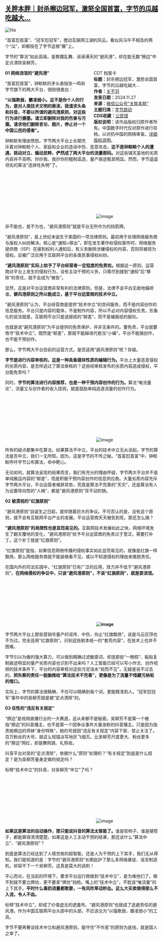 <!--1732715937000-->
[关胖本胖｜封杀擦边冠军，激怒全国首富，字节的瓜越吃越大…](https://chinadigitaltimes.net/chinese/713509.html)
------

<p><img decoding="async" src="https://chinadigitaltimes.net/chinese/files/2024/11/image-1732715176291.png" alt="file"></p><p>“首富怼首富”、“冠军怼冠军”，搅动互联网江湖的风云。看似风马牛不相及的两个“瓜”，却都拴在了字节这根“藤”上。</p><p>字节的“算法”如此高端，是群魔乱舞、谣诼满天的“避风港”，却在能无数“擦边”中定点清除吴柳芳。</p><div style="width:42%;float:right;padding-left:20px;"><div class="su-spoiler su-spoiler-style-fancy su-spoiler-icon-chevron-circle" data-scroll-offset="0" data-anchor-in-url="no"><div class="su-spoiler-title" tabindex="0" role="button"><span class="su-spoiler-icon"></span>CDT 档案卡</div><div class="su-spoiler-content su-u-clearfix su-u-trim"><strong>标题：</strong>封杀擦边冠军，激怒全国首富，字节的瓜越吃越大…<br><strong>作者：</strong><a href="https://chinadigitaltimes.net/space/关胖本胖" target="_blank">关不羽</a><br><strong>发表日期：</strong>2024.11.27<br><strong>来源：</strong><a href="https://archive.ph/?url=https://mp.weixin.qq.com/s/IS8FoHNbQn5Mjysb6BE1oA" target="_blank">微信公众号“关胖本胖”</a><br><strong>主题归类：</strong><a href="https://chinadigitaltimes.net/space/字节跳动" target="_blank">字节跳动</a><br><strong>CDS收藏：</strong><a href="https://chinadigitaltimes.net/space/%E5%85%AC%E6%B0%91%E9%A6%86" target="_blank" rel="noopener">公民馆</a><br><strong>版权说明：</strong>该作品版权归原作者所有。中国数字时代仅对原作进行存档，以对抗中国的网络审查。<a href="https://chinadigitaltimes.net/chinese/copyright">详细版权说明</a>。</div></div></div><p><strong>01 网络流氓的“避风港”</strong></p><p>“首富怼首富”，钟睒睒的矛头直指张一鸣和字节旗下的两大平台，很刚很直白：</p><p><strong>“以强欺弱，霸凌弱小。这不是你个人的行为，是对人类技术文明的亵渎，我请求头条和抖音，不要以所谓的避风港原则，对这些行为进行搪塞。请立即删除对我的伤害与污蔑。请求他们删除言论、图片，停止对一个中国公民的侵害”。</strong></p><p>钟睒睒有理由愤怒。字节两大平台上长期充斥着对钟睒睒个人、家庭和企业的造谣中伤、恶意攻击。<strong>这不是钟睒睒个人的遭遇，挑动对立、煽动民粹，俨然成了两大平台的流量密码。</strong>对这些铺天盖地的劣质内容并不高明，你抄我、我抄你的粗制滥造，量产痕迹极其明显。然而，字节遥遥领先的算法“选择性失明”了。</p><p><img decoding="async" src="data:image/svg+xml,%3Csvg%20xmlns='http://www.w3.org/2000/svg'%20viewBox='0%200%200%200'%3E%3C/svg%3E" alt="image" data-lazy-src="https://chinadigitaltimes.net/chinese/files/2024/11/post-713509-674725a1d64bb."><noscript><img decoding="async" src="https://chinadigitaltimes.net/chinese/files/2024/11/post-713509-674725a1d64bb." alt="image"></noscript></p><p>非不能也，是不为也，“避风港原则”就是平台无所作为的挡箭牌。</p><p>“避风港原则”，是上世纪末诞生于美国的一项法律原则。最初用于处理网络服务商与版权人纠纷解决。核心是“通知+移出”，即在发生著作权侵权案件时，网络服务提供商（ISP）在接到权利人通知后，有义务删除涉嫌侵权的内容，否则将被视为侵权。后被广泛应用于互联网平台的各类民事侵权纠纷。</p><p><strong>“避风港原则”实际上给予了平台经营者一定程度的免责权。</strong>根据这一原则，运营商对平台上发生的侵权行为，没有主动干预的义务，只需尽到接到“通知”后“移除”的责任，就不会成为“被告”。</p><p>显然，这是对平台运营商非常有利的法律原则。但是，法律不会平白无故地偏袒谁。<strong>僻风港原则之所以能成立，基于平台运营商的技术中立。</strong></p><p>“避风港原则”认为，平台经营商是提供“技术中立”的空间服务，而不是内容创作的信息服务。平台只是内容的载体，不是制作内容，所以不必对内容侵权负责。形象化的说法就是，互联网平台只是送报纸的“邮差”，而不是编报纸的报社。</p><p>也就是说“避风港原则”为平台提供的免责保护，并非无条件的。要免责，平台就要恪守“技术中立”。既然是“邮差”，那就不能越俎代庖当“小编”。平台不能搞创作，也不能干预创作。</p><p>那么，字节两大平台目前的运营方式，是否适用“避风港原则”呢？存疑。</p><p><strong>字节是进行内容审核的，这是一种具备媒体性质的编辑行为。</strong>平台上大量恶意侵权的劣质内容，是怎样逃过了算法审核的？这些经审核发布的劣质内容造成侵权，平台能免责吗？</p><p>同时，<strong>字节的算法进行内容推荐，也是一种干预内容创作的行为。</strong>算法“唯流量论”，流量又与创作者的收入挂钩，就是鼓励单纯追逐流量的创作行为。</p><p><img decoding="async" src="data:image/svg+xml,%3Csvg%20xmlns='http://www.w3.org/2000/svg'%20viewBox='0%200%200%200'%3E%3C/svg%3E" alt="image" data-lazy-src="https://chinadigitaltimes.net/chinese/files/2024/11/post-713509-674725a1de520."><noscript><img decoding="async" src="https://chinadigitaltimes.net/chinese/files/2024/11/post-713509-674725a1de520." alt="image"></noscript></p><p>所有的疑点都集中在算法，如果算法不中立，平台的技术中立无从谈起。字节的算法是否中立，我们一无所知。因为，这是字节的不传之秘。“首富怼首富”中，钟睒睒呼吁字节公布算法，命中靶心。</p><p>无论如何，就算法呈现的结果而言，我们有充分的理由怀疑，字节两大平台并不是单纯搬运内容的“邮差”，而是积极干预内容创作的信息供应商。大量劣质内容充斥字节两大平台，平台运营者难辞其咎。究竟是算法不完善的“天灾”，还是算法有人为设置导向性的“人祸”，都是“避风港原则”背不动的锅。</p><p><strong>02 被漠视的“红旗原则”</strong></p><p>“避风港原则”自诞生之日起，就伴随着巨大的争议。不可否认的是，没有这个原则，就不会有互联网平台产业的发展。平台运营商天天被告到死，那还怎么搞？</p><p><strong>“避风港原则”的局限性也是显而易见的。</strong>互联网技术发展如此之快，网络环境发生了翻天覆地的变化，“避风港原则”给予平台运营商的免责过于宽泛，需要打补丁。这个补丁就是“红旗原则”。</p><p>“红旗原则”是指，如果信息网络传播的侵权事实如此显而易见的，就像是红旗一样飘扬，那么网络服务商就不能装做看不见，或以不知道侵权的理由来推脱责任。</p><p>在国内外的司法实践中，“红旗原则”已有广泛的应用，效力并不低于“避风港原则”。<strong>在网络侵权的争议中，只谈“避风港原则”，不谈“红旗原则”，就是耍流氓。</strong></p><p><strong><img decoding="async" src="data:image/svg+xml,%3Csvg%20xmlns='http://www.w3.org/2000/svg'%20viewBox='0%200%200%200'%3E%3C/svg%3E" alt="image" data-lazy-src="https://chinadigitaltimes.net/chinese/files/2024/11/post-713509-674725a1e633f."><noscript><img decoding="async" src="https://chinadigitaltimes.net/chinese/files/2024/11/post-713509-674725a1e633f." alt="image"></noscript></strong></p><p>字节两大平台上那些营销号量产的谣传、中伤，何止“红旗飘扬”，说是乌云压顶也不为过。完全适用“红旗原则”。识别这些剧本统一的“套壳内容”，在技术上也并不困难。</p><p>字节引以为傲的强大算力，可以做到精确过滤敏感词，却连那些“一眼假”、黏贴复制痕迹明显的量产劣质内容也识别不出来吗？人工智能已经可以写小作文、创作视频的技术条件下，平台的内容审核对这些污泥浊水“视而不见”，无疑是说不过去的。<strong>把失察的责任一股脑推给“算法技术不完善”，更像是为了流量不惜藏污纳垢的借口。</strong></p><p>实际上，字节的算法很精确，不仅可以精确到每个词，更能精准到人。“冠军怼冠军”事件中的吴柳芳就是被“定点清除”的。</p><p><strong>03 任性的“违反有关规定”</strong></p><p>“擦边”是视频直播行业的一大赛道，这从来都不是秘密。吴柳芳不是第一个被指“擦边”的抖音播主，也不是第一个因争议事件大量涨粉的抖音播主。只是因为指责她擦边的师妹“身份特殊”，她的号就因“违反有关规定”内容下架、禁止关注了。百万粉丝的大号，就这么轻描淡写地灰飞烟灭。比吴柳芳尺度更大、粉丝更多的“擦边”网红，却是舞照跳、礼照收。</p><p>抖音平台对吴的“定点清除”，依据什么“原则”处理的？“有关规定”到底是什么规定？是为吴柳芳量身定做的规定吗？</p><p>标榜“技术中立”的抖音，对吴柳芳“中立”了吗？</p><p><img decoding="async" src="data:image/svg+xml,%3Csvg%20xmlns='http://www.w3.org/2000/svg'%20viewBox='0%200%200%200'%3E%3C/svg%3E" alt="image" data-lazy-src="https://chinadigitaltimes.net/chinese/files/2024/11/post-713509-674725a1ef1b1."><noscript><img decoding="async" src="https://chinadigitaltimes.net/chinese/files/2024/11/post-713509-674725a1ef1b1." alt="image"></noscript></p><p><strong>如果这是算法的自动操作，那只能说抖音的算法太智能了。</strong>谁是软柿子、谁是硬茬子，都能算得清清楚楚。如果这是人工主动干预的结果，那还谈什么“算法中立”、“避风港原则”？</p><p>到底是算法已经达到了人情世故的超智能，还是人为干预的上下其手，我们无从得知。我们能知道的是：字节的“避风港原则”长期庇护了那么多网络暴徒、谣言制造机，却容不下一个吴柳芳。这真是莫大的讽刺！</p><p>平心而论，在当前的环境下，要求平台运行商做到“技术中立”，是为难他们了。做不到就不要立牌坊，更不要拿“牌坊”挡枪。嘴上的“技术中立”，不耽误“唯流量”的上下其手。<strong>平时什么毒奶流量都敢要，一有风吹草动秒怂。这么大买卖做得那么不入流，令人不齿。</strong></p><p>标榜“技术中立”，却成了价值虚无的遮羞布。“避风港原则”也就成了逃避责任的避风港。作为中国互联网平台头部中的头部，不应该沦为“以强欺弱，霸凌弱小”的工具。</p><p>字节不要再奢谈技术中立和避风港原则，能守住“不作恶”的原则为底线，就是国人之幸了。</p><div class="addtoany_share_save_container addtoany_content addtoany_content_bottom"><div class="a2a_kit a2a_kit_size_32 addtoany_list" data-a2a-url="https://chinadigitaltimes.net/chinese/713509.html" data-a2a-title="关胖本胖｜封杀擦边冠军，激怒全国首富，字节的瓜越吃越大…"><a class="a2a_button_facebook" href="https://www.addtoany.com/add_to/facebook?linkurl=https%3A%2F%2Fchinadigitaltimes.net%2Fchinese%2F713509.html&amp;linkname=%E5%85%B3%E8%83%96%E6%9C%AC%E8%83%96%EF%BD%9C%E5%B0%81%E6%9D%80%E6%93%A6%E8%BE%B9%E5%86%A0%E5%86%9B%EF%BC%8C%E6%BF%80%E6%80%92%E5%85%A8%E5%9B%BD%E9%A6%96%E5%AF%8C%EF%BC%8C%E5%AD%97%E8%8A%82%E7%9A%84%E7%93%9C%E8%B6%8A%E5%90%83%E8%B6%8A%E5%A4%A7%E2%80%A6" title="Facebook" rel="nofollow noopener" target="_blank"></a><a class="a2a_button_twitter" href="https://www.addtoany.com/add_to/twitter?linkurl=https%3A%2F%2Fchinadigitaltimes.net%2Fchinese%2F713509.html&amp;linkname=%E5%85%B3%E8%83%96%E6%9C%AC%E8%83%96%EF%BD%9C%E5%B0%81%E6%9D%80%E6%93%A6%E8%BE%B9%E5%86%A0%E5%86%9B%EF%BC%8C%E6%BF%80%E6%80%92%E5%85%A8%E5%9B%BD%E9%A6%96%E5%AF%8C%EF%BC%8C%E5%AD%97%E8%8A%82%E7%9A%84%E7%93%9C%E8%B6%8A%E5%90%83%E8%B6%8A%E5%A4%A7%E2%80%A6" title="Twitter" rel="nofollow noopener" target="_blank"></a><a class="a2a_button_telegram" href="https://www.addtoany.com/add_to/telegram?linkurl=https%3A%2F%2Fchinadigitaltimes.net%2Fchinese%2F713509.html&amp;linkname=%E5%85%B3%E8%83%96%E6%9C%AC%E8%83%96%EF%BD%9C%E5%B0%81%E6%9D%80%E6%93%A6%E8%BE%B9%E5%86%A0%E5%86%9B%EF%BC%8C%E6%BF%80%E6%80%92%E5%85%A8%E5%9B%BD%E9%A6%96%E5%AF%8C%EF%BC%8C%E5%AD%97%E8%8A%82%E7%9A%84%E7%93%9C%E8%B6%8A%E5%90%83%E8%B6%8A%E5%A4%A7%E2%80%A6" title="Telegram" rel="nofollow noopener" target="_blank"></a><a class="a2a_button_reddit" href="https://www.addtoany.com/add_to/reddit?linkurl=https%3A%2F%2Fchinadigitaltimes.net%2Fchinese%2F713509.html&amp;linkname=%E5%85%B3%E8%83%96%E6%9C%AC%E8%83%96%EF%BD%9C%E5%B0%81%E6%9D%80%E6%93%A6%E8%BE%B9%E5%86%A0%E5%86%9B%EF%BC%8C%E6%BF%80%E6%80%92%E5%85%A8%E5%9B%BD%E9%A6%96%E5%AF%8C%EF%BC%8C%E5%AD%97%E8%8A%82%E7%9A%84%E7%93%9C%E8%B6%8A%E5%90%83%E8%B6%8A%E5%A4%A7%E2%80%A6" title="Reddit" rel="nofollow noopener" target="_blank"></a><a class="a2a_button_whatsapp" href="https://www.addtoany.com/add_to/whatsapp?linkurl=https%3A%2F%2Fchinadigitaltimes.net%2Fchinese%2F713509.html&amp;linkname=%E5%85%B3%E8%83%96%E6%9C%AC%E8%83%96%EF%BD%9C%E5%B0%81%E6%9D%80%E6%93%A6%E8%BE%B9%E5%86%A0%E5%86%9B%EF%BC%8C%E6%BF%80%E6%80%92%E5%85%A8%E5%9B%BD%E9%A6%96%E5%AF%8C%EF%BC%8C%E5%AD%97%E8%8A%82%E7%9A%84%E7%93%9C%E8%B6%8A%E5%90%83%E8%B6%8A%E5%A4%A7%E2%80%A6" title="WhatsApp" rel="nofollow noopener" target="_blank"></a><a class="a2a_button_email" href="https://www.addtoany.com/add_to/email?linkurl=https%3A%2F%2Fchinadigitaltimes.net%2Fchinese%2F713509.html&amp;linkname=%E5%85%B3%E8%83%96%E6%9C%AC%E8%83%96%EF%BD%9C%E5%B0%81%E6%9D%80%E6%93%A6%E8%BE%B9%E5%86%A0%E5%86%9B%EF%BC%8C%E6%BF%80%E6%80%92%E5%85%A8%E5%9B%BD%E9%A6%96%E5%AF%8C%EF%BC%8C%E5%AD%97%E8%8A%82%E7%9A%84%E7%93%9C%E8%B6%8A%E5%90%83%E8%B6%8A%E5%A4%A7%E2%80%A6" title="Email" rel="nofollow noopener" target="_blank"></a><a class="a2a_button_copy_link" href="https://www.addtoany.com/add_to/copy_link?linkurl=https%3A%2F%2Fchinadigitaltimes.net%2Fchinese%2F713509.html&amp;linkname=%E5%85%B3%E8%83%96%E6%9C%AC%E8%83%96%EF%BD%9C%E5%B0%81%E6%9D%80%E6%93%A6%E8%BE%B9%E5%86%A0%E5%86%9B%EF%BC%8C%E6%BF%80%E6%80%92%E5%85%A8%E5%9B%BD%E9%A6%96%E5%AF%8C%EF%BC%8C%E5%AD%97%E8%8A%82%E7%9A%84%E7%93%9C%E8%B6%8A%E5%90%83%E8%B6%8A%E5%A4%A7%E2%80%A6" title="Copy Link" rel="nofollow noopener" target="_blank"></a><a class="a2a_dd addtoany_share_save addtoany_share" href="https://www.addtoany.com/share"></a></div></div>
